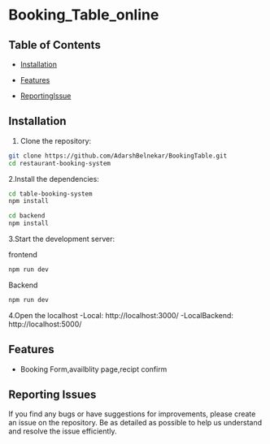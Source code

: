 # Booking_Table_online


## Table of Contents

- [Installation](#installation)
- [Features](#features)

- [ReportingIssue](#reportingissues)

## Installation

1. Clone the repository:

```bash
git clone https://github.com/AdarshBelnekar/BookingTable.git
cd restaurant-booking-system

```

2.Install the dependencies:

```bash
cd table-booking-system
npm install

```
```bash
cd backend
npm install

```
3.Start the development server:

frontend
```bash
npm run dev
```
Backend
```bash
npm run dev
```
4.Open the localhost
-Local:   http://localhost:3000/
-LocalBackend:   http://localhost:5000/

## Features
- Booking Form,availblity page,recipt confirm



## Reporting Issues
If you find any bugs or have suggestions for improvements, please create an issue on the repository. Be as detailed as possible to help us understand and resolve the issue efficiently.
   

